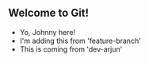 ## Welcome to Git!

- Yo, Johnny here!
- I'm adding this from 'feature-branch'
- This is coming from 'dev-arjun'